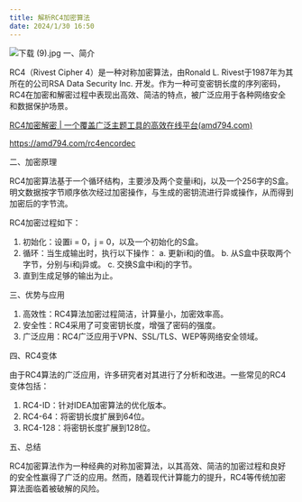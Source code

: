 ```yaml
---
title: 解析RC4加密算法
date: 2024/1/30 16:50
---
```




![下载 (9).jpg](https://p9-juejin.byteimg.com/tos-cn-i-k3u1fbpfcp/02f69b13876d43d1a9251fd225811aa6~tplv-k3u1fbpfcp-jj-mark:0:0:0:0:q75.image#?w=1024&h=1024&s=136059&e=jpg&b=252126)
一、简介

RC4（Rivest Cipher 4）是一种对称加密算法，由Ronald L. Rivest于1987年为其所在的公司RSA Data Security Inc. 开发。作为一种可变密钥长度的序列密码，RC4在加密和解密过程中表现出高效、简洁的特点，被广泛应用于各种网络安全和数据保护场景。

[RC4加密解密 | 一个覆盖广泛主题工具的高效在线平台(amd794.com)](https://amd794.com/rc4encordec)

https://amd794.com/rc4encordec

二、加密原理

RC4加密算法基于一个循环结构，主要涉及两个变量i和j，以及一个256字的S盒。明文数据按字节顺序依次经过加密操作，与生成的密钥流进行异或操作，从而得到加密后的字节流。

RC4加密过程如下：

1. 初始化：设置i = 0，j = 0，以及一个初始化的S盒。
2. 循环：当生成输出时，执行以下操作：
   a. 更新i和j的值。
   b. 从S盒中获取两个字节，分别与i和j异或。
   c. 交换S盒中i和j的字节。
3. 直到生成足够的输出为止。

三、优势与应用

1. 高效性：RC4算法加密过程简洁，计算量小，加密效率高。
2. 安全性：RC4采用了可变密钥长度，增强了密码的强度。
3. 广泛应用：RC4广泛应用于VPN、SSL/TLS、WEP等网络安全领域。

四、RC4变体

由于RC4算法的广泛应用，许多研究者对其进行了分析和改进。一些常见的RC4变体包括：

1. RC4-ID：针对IDEA加密算法的优化版本。
2. RC4-64：将密钥长度扩展到64位。
3. RC4-128：将密钥长度扩展到128位。

五、总结

RC4加密算法作为一种经典的对称加密算法，以其高效、简洁的加密过程和良好的安全性赢得了广泛的应用。然而，随着现代计算能力的提升，RC4等传统加密算法面临着被破解的风险。
